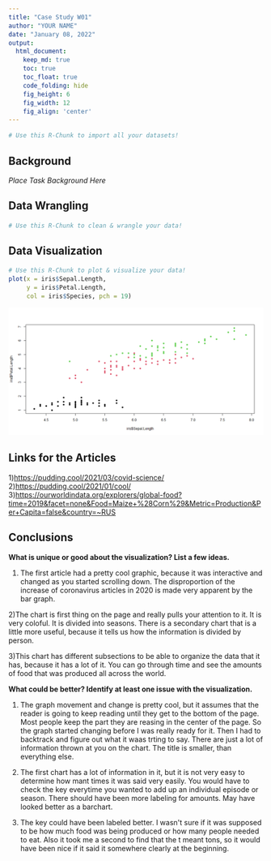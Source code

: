 ```yaml
---
title: "Case Study W01"
author: "YOUR NAME"
date: "January 08, 2022"
output:
  html_document:  
    keep_md: true
    toc: true
    toc_float: true
    code_folding: hide
    fig_height: 6
    fig_width: 12
    fig_align: 'center'
---
```







```r
# Use this R-Chunk to import all your datasets!
```

## Background

_Place Task Background Here_

## Data Wrangling


```r
# Use this R-Chunk to clean & wrangle your data!
```

## Data Visualization


```r
# Use this R-Chunk to plot & visualize your data!
plot(x = iris$Sepal.Length,
     y = iris$Petal.Length, 
     col = iris$Species, pch = 19)
```

![](Case-Study-W01_files/figure-html/plot_data-1.png)<!-- -->

## Links for the Articles
1)https://pudding.cool/2021/03/covid-science/
2)https://pudding.cool/2021/01/cool/
3)https://ourworldindata.org/explorers/global-food?time=2019&facet=none&Food=Maize+%28Corn%29&Metric=Production&Per+Capita=false&country=~RUS


## Conclusions

**What is unique or good about the visualization? List a few ideas.**
1) The first article had a pretty cool graphic, because it was interactive and changed as you started scrolling down. The disproportion of the increase of coronavirus articles in 2020 is made very apparent by the bar graph.   

2)The chart is first thing on the page and really pulls your attention to it. It is very coloful. It is divided into seasons. There is a secondary chart that is a little more useful, because it tells us how the information is divided by person. 

3)This chart has different subsections to be able to organize the data that it has, because it has a lot of it. You can go through time and see the amounts of food that was produced all across the world.  

**What could be better? Identify at least one issue with the visualization.** 

1) The graph movement and change is pretty cool, but it assumes that the reader is going to keep reading until they get to the bottom of the page. Most people keep the part they are reasing in the center of the page. So the graph started changing before I was really ready for it. Then I had to backtrack and figure out what it waas trting to say. There are just a lot of information thrown at you on the chart. The title is smaller, than everything else.  

2) The first chart has a lot of information in it, but it is not very easy to determine how mant times it was said very easily. You would have to check the key everytime you wanted to add up an individual episode or season. There should have been more labeling for amounts. May have looked better as a barchart. 

3) The key could have been labeled better. I wasn't sure if it was supposed to be how much food was being produced or how many people needed to eat. Also it took me a second to find that the t meant tons, so it would have been nice if it said it somewhere clearly at the beginning.  
